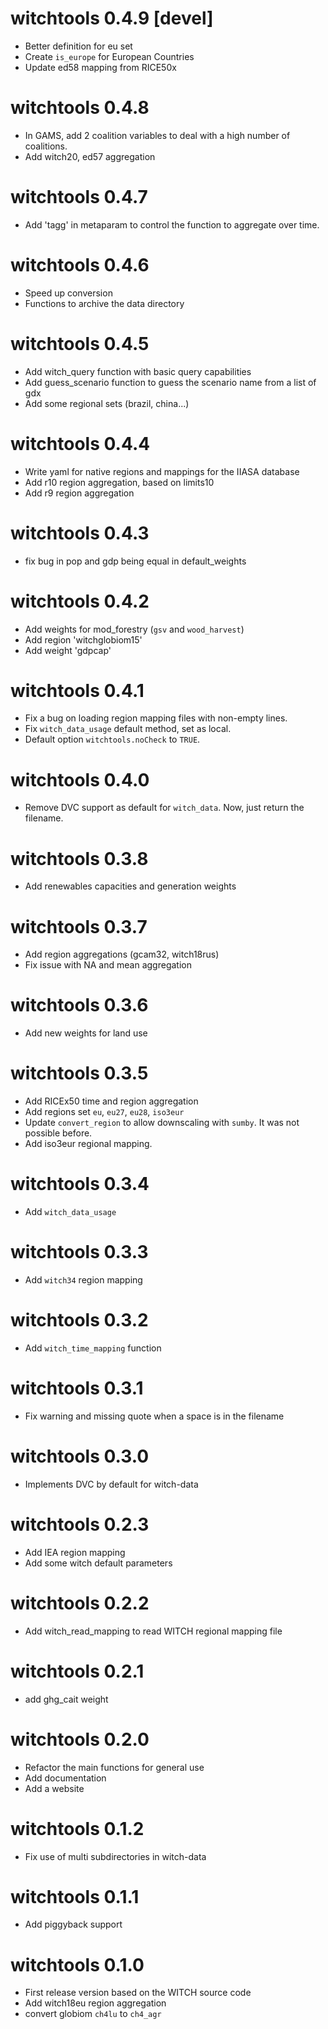 # witchtools 0.4.9 [devel]
- Better definition for eu set
- Create `is_europe` for European Countries
- Update ed58 mapping from RICE50x

# witchtools 0.4.8
- In GAMS, add 2 coalition variables to deal with a high number of coalitions.
- Add witch20, ed57 aggregation

# witchtools 0.4.7
- Add 'tagg' in metaparam to control the function to aggregate over time.

# witchtools 0.4.6
- Speed up conversion
- Functions to archive the data directory

# witchtools 0.4.5 
- Add witch_query function with basic query capabilities
- Add guess_scenario function to guess the scenario name from a list of gdx
- Add some regional sets (brazil, china...)

# witchtools 0.4.4
- Write yaml for native regions and mappings for the IIASA database
- Add r10 region aggregation, based on limits10
- Add r9 region aggregation

# witchtools 0.4.3
- fix bug in pop and gdp being equal in default_weights

# witchtools 0.4.2
- Add weights for mod_forestry (`gsv` and `wood_harvest`)
- Add region 'witchglobiom15'
- Add weight 'gdpcap'

# witchtools 0.4.1
- Fix a bug on loading region mapping files with non-empty lines.
- Fix `witch_data_usage` default method, set as local.
- Default option `witchtools.noCheck` to `TRUE`.

# witchtools 0.4.0
- Remove DVC support as default for `witch_data`. Now, just return the filename.

# witchtools 0.3.8
- Add renewables capacities and generation weights

# witchtools 0.3.7

- Add region aggregations (gcam32, witch18rus)
- Fix issue with NA and mean aggregation

# witchtools 0.3.6

- Add new weights for land use

# witchtools 0.3.5

- Add RICEx50 time and region aggregation
- Add regions set `eu`, `eu27`, `eu28`, `iso3eur`
- Update `convert_region` to allow downscaling with `sumby`. It was not possible before.
- Add iso3eur regional mapping.

# witchtools 0.3.4

- Add `witch_data_usage`

# witchtools 0.3.3

- Add `witch34` region mapping

# witchtools 0.3.2

- Add `witch_time_mapping` function

# witchtools 0.3.1

- Fix warning and missing quote when a space is in the filename

# witchtools 0.3.0

- Implements DVC by default for witch-data

# witchtools 0.2.3

-   Add IEA region mapping
-   Add some witch default parameters

# witchtools 0.2.2

-   Add witch_read_mapping to read WITCH regional mapping file

# witchtools 0.2.1

-   add ghg_cait weight

# witchtools 0.2.0

-   Refactor the main functions for general use
-   Add documentation
-   Add a website

# witchtools 0.1.2

-   Fix use of multi subdirectories in witch-data

# witchtools 0.1.1

-   Add piggyback support

# witchtools 0.1.0

-   First release version based on the WITCH source code
-   Add witch18eu region aggregation
-   convert globiom `ch4lu` to `ch4_agr`

